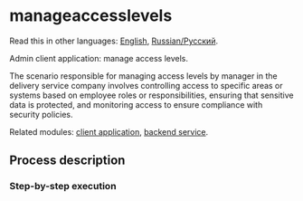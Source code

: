# manageaccesslevels

Read this in other languages: [English](manageaccesslevels.md), [Russian/Русский](manageaccesslevels.ru.md). 

Admin client application: manage access levels.

The scenario responsible for managing access levels by manager in the delivery service company involves controlling access to specific areas or systems based on employee roles or responsibilities, ensuring that sensitive data is protected, and monitoring access to ensure compliance with security policies.

Related modules: [client application](../../frontend/adminclient.md), [backend service](../../backend/adminbackend.md).

## Process description

### Step-by-step execution
